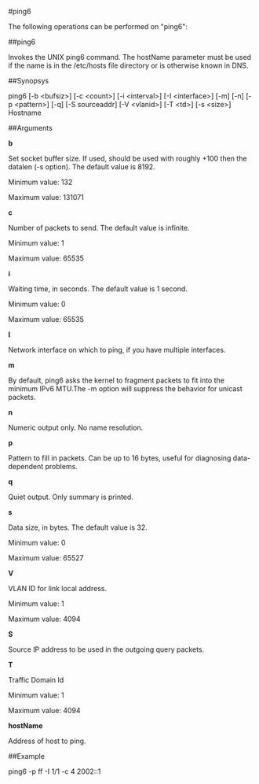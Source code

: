 #ping6

The following operations can be performed on "ping6":


##ping6

Invokes the UNIX ping6 command. The hostName parameter must be used if the name is in the /etc/hosts file directory or is otherwise known in DNS.


##Synopsys

ping6 [-b &lt;bufsiz>] [-c &lt;count>] [-i &lt;interval>] [-I &lt;interface>]  [-m] [-n]	[-p &lt;pattern>] [-q] [-S sourceaddr] [-V  &lt;vlanid>] [-T &lt;td>] [-s &lt;size>] Hostname 


##Arguments

<b>b</b>
Set socket buffer size. If used, should be used with roughly +100 then the datalen (-s option). The default value is 8192.
Minimum value: 132
Maximum value: 131071

<b>c</b>
Number of packets to send. The default value is infinite.
Minimum value: 1
Maximum value: 65535

<b>i</b>
Waiting time, in seconds. The default value is 1 second.
Minimum value: 0
Maximum value: 65535

<b>I</b>
Network interface on which to ping, if you have multiple interfaces.

<b>m</b>
By default, ping6 asks the kernel to fragment packets to fit into the minimum IPv6 MTU.The -m option will suppress the behavior for unicast packets.

<b>n</b>
Numeric output only. No name resolution.

<b>p</b>
Pattern to fill in packets. Can be up to 16 bytes, useful for diagnosing data-dependent problems.

<b>q</b>
Quiet output. Only summary is printed.

<b>s</b>
Data size, in bytes. The default value is 32.
Minimum value: 0
Maximum value: 65527

<b>V</b>
VLAN ID for link local address.
Minimum value: 1
Maximum value: 4094

<b>S</b>
Source IP address to be used in the outgoing query packets.

<b>T</b>
Traffic Domain Id
Minimum value: 1
Maximum value: 4094

<b>hostName</b>
Address of host to ping.



##Example

ping6 -p ff -I 1/1 -c 4 2002::1

